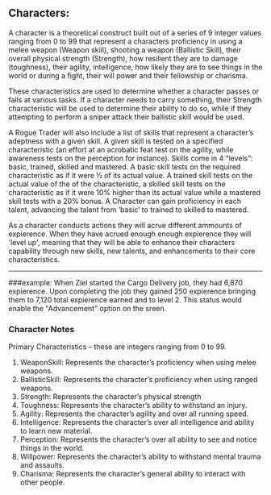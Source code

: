 ## Characters:
A character is a theoretical construct built out of a series of 9 integer values ranging from 0 to 99 that represent a characters proficiency in using a melee weapon (Weapon skill), shooting a weapon (Ballistic Skill), their overall physical strength (Strength), how resilient they are to damage (toughness), their agility, intelligence, how likely they are to see things in the world or during a fight, their will power and their fellowship or charisma.
 
These characteristics are used to determine whether a character passes or fails at various tasks. If a character needs to carry something, their Strength characteristic will be used to determine their ability to do so, while if they attempting to perform a sniper attack their ballistic skill would be used. 

A Rogue Trader will also include a list of skills that represent a character’s adeptness with a given skill. A given skill is tested on a specified characteristic (an effort at an acrobatic feat test on the agility, while awareness tests on the perception for instance). Skills come in 4 “levels”: basic, trained, skilled and mastered. A basic skill tests on the required characteristic as if it were ½ of its actual value. A trained skill tests on the actual value of the of the characteristic, a skilled skill tests on the characteristic as if it were 10% higher than its actual value while a mastered skill tests with a 20% bonus.  A Character can gain proficiency in each talent, advancing the talent from ‘basic’ to trained to skilled to mastered. 

As a character conducts actions they will acrue different ammounts of expierence. When they have acrued enough enough expierence they will 'level up', meaning that they will be able to enhance their characters capability through new skills, new talents, and enhancements to their core characteristics.

---
###example:
When Ziel started the Cargo Delivery job, they had 6,870 expierence. Upon completing the job they gained 250 expierence bringing them to 7,120 total expierence earned and to level 2. This status would enable the "Advancement" option on the sreen.

### Character Notes
Primary Characteristics – these are integers ranging from 0 to 99.
1. WeaponSkill: Represents the character’s proficiency when using melee weapons.
2. BallisticSkill: Represents the character’s proficiency when using ranged weapons.
3. Strength: Represents the character’s physical strength
4. Toughness: Represents the character’s ability to withstand an injury.
5. Agility: Represents the character’s agility and over all running speed.
6. Intelligence: Represents the character’s over all intelligence and ability to learn new material.
7. Perception: Represents the character’s over all ability to see and notice things in the world.
8. Willpower: Represents the character’s ability to withstand mental trauma and assaults.
9. Charisma: Represents the character’s general ability to interact with other people.
